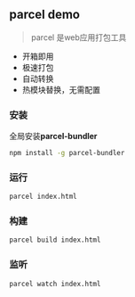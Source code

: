 ## parcel demo
> parcel 是web应用打包工具

- 开箱即用
- 极速打包
- 自动转换
- 热模块替换，无需配置

### 安装
全局安装**parcel-bundler**
```bash
npm install -g parcel-bundler
```

### 运行
```bash
parcel index.html
```

### 构建
```bash
parcel build index.html
```

### 监听
```bash
parcel watch index.html
```